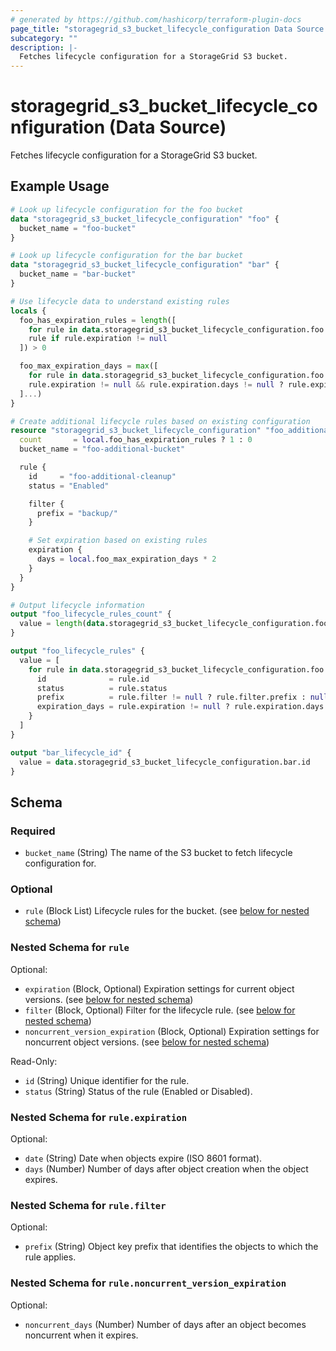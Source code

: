 ```yaml
---
# generated by https://github.com/hashicorp/terraform-plugin-docs
page_title: "storagegrid_s3_bucket_lifecycle_configuration Data Source - storagegrid"
subcategory: ""
description: |-
  Fetches lifecycle configuration for a StorageGrid S3 bucket.
---
```


# storagegrid_s3_bucket_lifecycle_configuration (Data Source)

Fetches lifecycle configuration for a StorageGrid S3 bucket.

## Example Usage

```terraform
# Look up lifecycle configuration for the foo bucket
data "storagegrid_s3_bucket_lifecycle_configuration" "foo" {
  bucket_name = "foo-bucket"
}

# Look up lifecycle configuration for the bar bucket
data "storagegrid_s3_bucket_lifecycle_configuration" "bar" {
  bucket_name = "bar-bucket"
}

# Use lifecycle data to understand existing rules
locals {
  foo_has_expiration_rules = length([
    for rule in data.storagegrid_s3_bucket_lifecycle_configuration.foo.rule :
    rule if rule.expiration != null
  ]) > 0

  foo_max_expiration_days = max([
    for rule in data.storagegrid_s3_bucket_lifecycle_configuration.foo.rule :
    rule.expiration != null && rule.expiration.days != null ? rule.expiration.days : 0
  ]...)
}

# Create additional lifecycle rules based on existing configuration
resource "storagegrid_s3_bucket_lifecycle_configuration" "foo_additional" {
  count       = local.foo_has_expiration_rules ? 1 : 0
  bucket_name = "foo-additional-bucket"

  rule {
    id     = "foo-additional-cleanup"
    status = "Enabled"

    filter {
      prefix = "backup/"
    }

    # Set expiration based on existing rules
    expiration {
      days = local.foo_max_expiration_days * 2
    }
  }
}

# Output lifecycle information
output "foo_lifecycle_rules_count" {
  value = length(data.storagegrid_s3_bucket_lifecycle_configuration.foo.rule)
}

output "foo_lifecycle_rules" {
  value = [
    for rule in data.storagegrid_s3_bucket_lifecycle_configuration.foo.rule : {
      id              = rule.id
      status          = rule.status
      prefix          = rule.filter != null ? rule.filter.prefix : null
      expiration_days = rule.expiration != null ? rule.expiration.days : null
    }
  ]
}

output "bar_lifecycle_id" {
  value = data.storagegrid_s3_bucket_lifecycle_configuration.bar.id
}
```

<!-- schema generated by tfplugindocs -->
## Schema

### Required

- `bucket_name` (String) The name of the S3 bucket to fetch lifecycle configuration for.

### Optional

- `rule` (Block List) Lifecycle rules for the bucket. (see [below for nested schema](#nestedblock--rule))

<a id="nestedblock--rule"></a>
### Nested Schema for `rule`

Optional:

- `expiration` (Block, Optional) Expiration settings for current object versions. (see [below for nested schema](#nestedblock--rule--expiration))
- `filter` (Block, Optional) Filter for the lifecycle rule. (see [below for nested schema](#nestedblock--rule--filter))
- `noncurrent_version_expiration` (Block, Optional) Expiration settings for noncurrent object versions. (see [below for nested schema](#nestedblock--rule--noncurrent_version_expiration))

Read-Only:

- `id` (String) Unique identifier for the rule.
- `status` (String) Status of the rule (Enabled or Disabled).

<a id="nestedblock--rule--expiration"></a>
### Nested Schema for `rule.expiration`

Optional:

- `date` (String) Date when objects expire (ISO 8601 format).
- `days` (Number) Number of days after object creation when the object expires.


<a id="nestedblock--rule--filter"></a>
### Nested Schema for `rule.filter`

Optional:

- `prefix` (String) Object key prefix that identifies the objects to which the rule applies.


<a id="nestedblock--rule--noncurrent_version_expiration"></a>
### Nested Schema for `rule.noncurrent_version_expiration`

Optional:

- `noncurrent_days` (Number) Number of days after an object becomes noncurrent when it expires.
